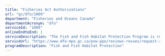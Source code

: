 ```yaml
---
title: "Fisheries Act Authorizations"
url: "gc/dfo/1009"
department: "Fisheries and Oceans Canada"
departmentAcronym: "dfo"
serviceId: "1009"
onlineEndtoEnd: 1
serviceDescription: "The Fish and Fish Habitat Protection Program is responsible for the operational administration of the Applications Concerning Fish and Fish Habitat Protection Regulations. These regulations outline information requirements for project proponents submitting an Application for Authorization to DFO, and set legislated time limits that must be met by the department in the review of applications. Under these legislated time limits, DFO must: send confirmation of receipt of the Application for Authorization to the applicant which indicates date of receipt, notify the proponent in writing whether the application is complete or incomplete  or inadequate within 60 days of the receipt date, and approve or refuse the application within 90 days of notification."
serviceUrl: "https://www.dfo-mpo.gc.ca/pnw-ppe/reviews-revues/request-review-demande-d-examen-001-eng.html"
programDescription: "Fish and Fish Habitat Protection"
---
```

